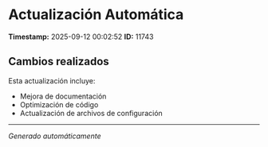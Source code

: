 # Actualización Automática

**Timestamp:** 2025-09-12 00:02:52
**ID:** 11743

## Cambios realizados

Esta actualización incluye:
- Mejora de documentación
- Optimización de código
- Actualización de archivos de configuración

---
*Generado automáticamente*
